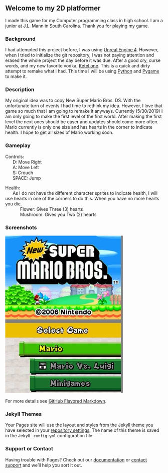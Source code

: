 ## Welcome to my 2D platformer 

I made this game for my Computer programming class in high school. I am a junior at J.L. Mann in South Carolina. Thank you for playing my game.


### Background

I had attempted this project before, I was using [Unreal Engine 4](https://www.unrealengine.com/en-US/). However, when I tried to initialize the git repository, I was not paying attention and erased the whole project the day before it was due. After a good cry, curse words, and my new favorite vodka, [Ketel one](https://www.ketelone.com). This is a quick and dirty attempt to remake what I had. This time I will be using [Python](https://www.python.org) and [Pygame](https://www.pygame.org/news) to make it.


### Description

My original idea was to copy New Super Mario Bros. DS. With the unfortunate turn of events I had time to rethink my idea. However, I love that game so much that I am going to remake it anyways. Currently (5/30/2019) I am only going to make the first level of the first world. After making the first level the next ones should be easer and updates should come more often. Mario currently is only one size and has hearts in the corner to indicate health. I hope to get all sizes of Mario working soon.   


### Gameplay
<p>
Controls: <br>
&nbsp;&nbsp;&nbsp;&nbsp;&nbsp;&nbsp;D: Move Right<br> 
&nbsp;&nbsp;&nbsp;&nbsp;&nbsp;&nbsp;A: Move Left<br>
&nbsp;&nbsp;&nbsp;&nbsp;&nbsp;&nbsp;S: Crouch<br>
&nbsp;&nbsp;&nbsp;&nbsp;&nbsp;&nbsp;SPACE: Jump<br>
</p>

<p>
Health: <br>
&nbsp;&nbsp;&nbsp;&nbsp;&nbsp;&nbsp;As I do not have the different character sprites to indicate health, I will use hearts in one of the corners to do this. When you have no more hearts you die. <br>
&nbsp;&nbsp;&nbsp;&nbsp;&nbsp;&nbsp;&nbsp;&nbsp;&nbsp;&nbsp;&nbsp;&nbsp;Flower: Gives Three (3) hearts <br>
&nbsp;&nbsp;&nbsp;&nbsp;&nbsp;&nbsp;&nbsp;&nbsp;&nbsp;&nbsp;&nbsp;&nbsp;Mushroom: Gives you Two (2) hearts 
</p>

### Screenshots
![alt text](https://raw.githubusercontent.com/marktheawesome/-cautious-octo-memory/master/screenshots/startScreen.jpg "startScreen")

For more details see [GitHub Flavored Markdown](https://guides.github.com/features/mastering-markdown/).

### Jekyll Themes

Your Pages site will use the layout and styles from the Jekyll theme you have selected in your [repository settings](https://github.com/marktheawesome/-cautious-octo-memory/settings). The name of this theme is saved in the Jekyll `_config.yml` configuration file.

### Support or Contact

Having trouble with Pages? Check out our [documentation](https://help.github.com/categories/github-pages-basics/) or [contact support](https://github.com/contact) and we’ll help you sort it out.
